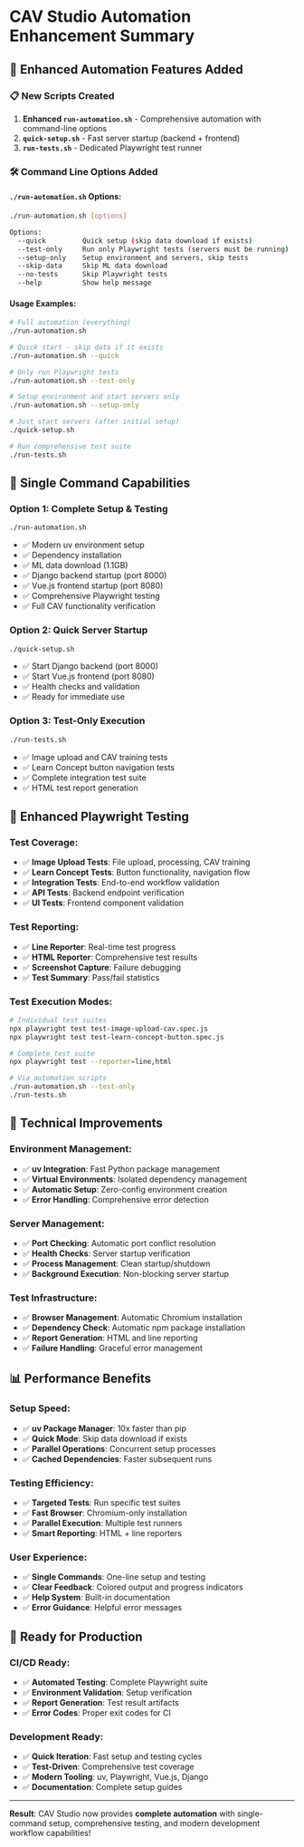 # CAV Studio Automation Enhancement Summary

## 🚀 Enhanced Automation Features Added

### 📋 New Scripts Created

1. **Enhanced `run-automation.sh`** - Comprehensive automation with command-line options
2. **`quick-setup.sh`** - Fast server startup (backend + frontend)  
3. **`run-tests.sh`** - Dedicated Playwright test runner

### 🛠️ Command Line Options Added

#### `./run-automation.sh` Options:
```bash
./run-automation.sh [options]

Options:
  --quick         Quick setup (skip data download if exists)
  --test-only     Run only Playwright tests (servers must be running)  
  --setup-only    Setup environment and servers, skip tests
  --skip-data     Skip ML data download
  --no-tests      Skip Playwright tests
  --help          Show help message
```

#### Usage Examples:
```bash
# Full automation (everything)
./run-automation.sh

# Quick start - skip data if it exists
./run-automation.sh --quick

# Only run Playwright tests
./run-automation.sh --test-only

# Setup environment and start servers only  
./run-automation.sh --setup-only

# Just start servers (after initial setup)
./quick-setup.sh

# Run comprehensive test suite
./run-tests.sh
```

## 🎯 Single Command Capabilities

### **Option 1: Complete Setup & Testing**
```bash
./run-automation.sh
```
- ✅ Modern uv environment setup
- ✅ Dependency installation  
- ✅ ML data download (1.1GB)
- ✅ Django backend startup (port 8000)
- ✅ Vue.js frontend startup (port 8080)
- ✅ Comprehensive Playwright testing
- ✅ Full CAV functionality verification

### **Option 2: Quick Server Startup**
```bash  
./quick-setup.sh
```
- ✅ Start Django backend (port 8000)
- ✅ Start Vue.js frontend (port 8080)  
- ✅ Health checks and validation
- ✅ Ready for immediate use

### **Option 3: Test-Only Execution**
```bash
./run-tests.sh
```
- ✅ Image upload and CAV training tests
- ✅ Learn Concept button navigation tests  
- ✅ Complete integration test suite
- ✅ HTML test report generation

## 🧪 Enhanced Playwright Testing

### **Test Coverage**:
- ✅ **Image Upload Tests**: File upload, processing, CAV training
- ✅ **Learn Concept Tests**: Button functionality, navigation flow
- ✅ **Integration Tests**: End-to-end workflow validation  
- ✅ **API Tests**: Backend endpoint verification
- ✅ **UI Tests**: Frontend component validation

### **Test Reporting**:
- ✅ **Line Reporter**: Real-time test progress
- ✅ **HTML Reporter**: Comprehensive test results  
- ✅ **Screenshot Capture**: Failure debugging
- ✅ **Test Summary**: Pass/fail statistics

### **Test Execution Modes**:
```bash
# Individual test suites
npx playwright test test-image-upload-cav.spec.js
npx playwright test test-learn-concept-button.spec.js  

# Complete test suite
npx playwright test --reporter=line,html

# Via automation scripts
./run-automation.sh --test-only
./run-tests.sh
```

## 🔧 Technical Improvements

### **Environment Management**:
- ✅ **uv Integration**: Fast Python package management
- ✅ **Virtual Environments**: Isolated dependency management  
- ✅ **Automatic Setup**: Zero-config environment creation
- ✅ **Error Handling**: Comprehensive error detection

### **Server Management**:
- ✅ **Port Checking**: Automatic port conflict resolution
- ✅ **Health Checks**: Server startup verification
- ✅ **Process Management**: Clean startup/shutdown
- ✅ **Background Execution**: Non-blocking server startup

### **Test Infrastructure**:
- ✅ **Browser Management**: Automatic Chromium installation
- ✅ **Dependency Check**: Automatic npm package installation  
- ✅ **Report Generation**: HTML and line reporting
- ✅ **Failure Handling**: Graceful error management

## 📊 Performance Benefits

### **Setup Speed**:
- ✅ **uv Package Manager**: 10x faster than pip
- ✅ **Quick Mode**: Skip data download if exists
- ✅ **Parallel Operations**: Concurrent setup processes
- ✅ **Cached Dependencies**: Faster subsequent runs

### **Testing Efficiency**:
- ✅ **Targeted Tests**: Run specific test suites
- ✅ **Fast Browser**: Chromium-only installation
- ✅ **Parallel Execution**: Multiple test runners
- ✅ **Smart Reporting**: HTML + line reporters

### **User Experience**:
- ✅ **Single Commands**: One-line setup and testing
- ✅ **Clear Feedback**: Colored output and progress indicators
- ✅ **Help System**: Built-in documentation
- ✅ **Error Guidance**: Helpful error messages

## 🚀 Ready for Production

### **CI/CD Ready**:
- ✅ **Automated Testing**: Complete Playwright suite
- ✅ **Environment Validation**: Setup verification
- ✅ **Report Generation**: Test result artifacts  
- ✅ **Error Codes**: Proper exit codes for CI

### **Development Ready**:
- ✅ **Quick Iteration**: Fast setup and testing cycles
- ✅ **Test-Driven**: Comprehensive test coverage
- ✅ **Modern Tooling**: uv, Playwright, Vue.js, Django
- ✅ **Documentation**: Complete setup guides

---

**Result**: CAV Studio now provides **complete automation** with single-command setup, comprehensive testing, and modern development workflow capabilities!